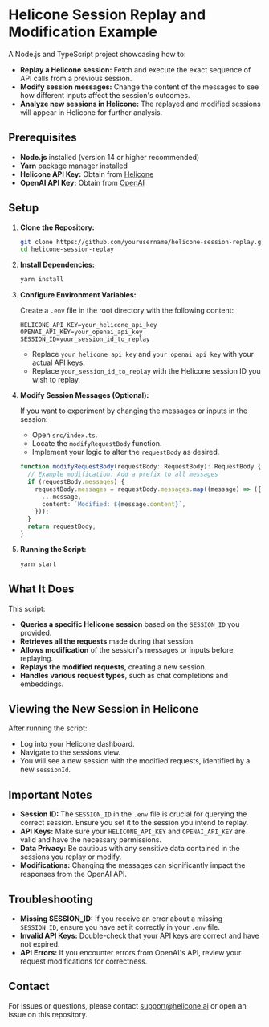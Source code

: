 # Helicone Session Replay and Modification Example

A Node.js and TypeScript project showcasing how to:

- **Replay a Helicone session:** Fetch and execute the exact sequence of API calls from a previous session.
- **Modify session messages:** Change the content of the messages to see how different inputs affect the session's outcomes.
- **Analyze new sessions in Helicone:** The replayed and modified sessions will appear in Helicone for further analysis.

## Prerequisites

- **Node.js** installed (version 14 or higher recommended)
- **Yarn** package manager installed
- **Helicone API Key:** Obtain from [Helicone](https://www.helicone.ai/)
- **OpenAI API Key:** Obtain from [OpenAI](https://platform.openai.com/account/api-keys)

## Setup

1. **Clone the Repository:**

   ```bash
   git clone https://github.com/yourusername/helicone-session-replay.git
   cd helicone-session-replay
   ```

2. **Install Dependencies:**

   ```bash
   yarn install
   ```

3. **Configure Environment Variables:**

   Create a `.env` file in the root directory with the following content:

   ```
   HELICONE_API_KEY=your_helicone_api_key
   OPENAI_API_KEY=your_openai_api_key
   SESSION_ID=your_session_id_to_replay
   ```

   - Replace `your_helicone_api_key` and `your_openai_api_key` with your actual API keys.
   - Replace `your_session_id_to_replay` with the Helicone session ID you wish to replay.

4. **Modify Session Messages (Optional):**

   If you want to experiment by changing the messages or inputs in the session:

   - Open `src/index.ts`.
   - Locate the `modifyRequestBody` function.
   - Implement your logic to alter the `requestBody` as desired.

   ```typescript
   function modifyRequestBody(requestBody: RequestBody): RequestBody {
     // Example modification: Add a prefix to all messages
     if (requestBody.messages) {
       requestBody.messages = requestBody.messages.map((message) => ({
         ...message,
         content: `Modified: ${message.content}`,
       }));
     }
     return requestBody;
   }
   ```

5. **Running the Script:**

   ```bash
   yarn start
   ```

## What It Does

This script:

- **Queries a specific Helicone session** based on the `SESSION_ID` you provided.
- **Retrieves all the requests** made during that session.
- **Allows modification** of the session's messages or inputs before replaying.
- **Replays the modified requests**, creating a new session.
- **Handles various request types**, such as chat completions and embeddings.

## Viewing the New Session in Helicone

After running the script:

- Log into your Helicone dashboard.
- Navigate to the sessions view.
- You will see a new session with the modified requests, identified by a new `sessionId`.

## Important Notes

- **Session ID:** The `SESSION_ID` in the `.env` file is crucial for querying the correct session. Ensure you set it to the session you intend to replay.
- **API Keys:** Make sure your `HELICONE_API_KEY` and `OPENAI_API_KEY` are valid and have the necessary permissions.
- **Data Privacy:** Be cautious with any sensitive data contained in the sessions you replay or modify.
- **Modifications:** Changing the messages can significantly impact the responses from the OpenAI API.

## Troubleshooting

- **Missing SESSION_ID:** If you receive an error about a missing `SESSION_ID`, ensure you have set it correctly in your `.env` file.
- **Invalid API Keys:** Double-check that your API keys are correct and have not expired.
- **API Errors:** If you encounter errors from OpenAI's API, review your request modifications for correctness.

## Contact

For issues or questions, please contact [support@helicone.ai](mailto:support@helicone.ai) or open an issue on this repository.
